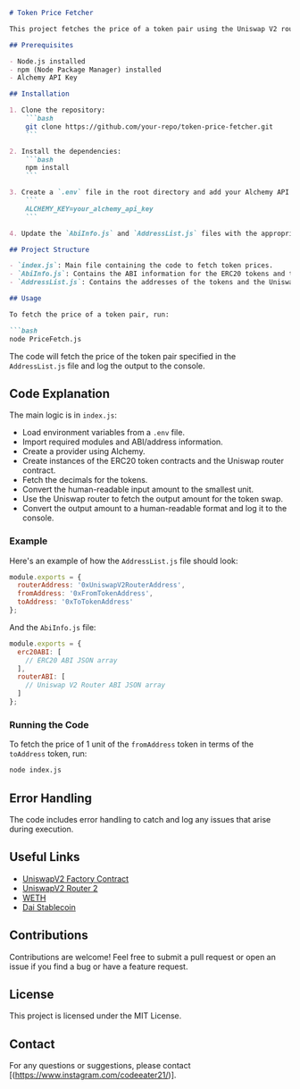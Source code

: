 ```markdown
# Token Price Fetcher

This project fetches the price of a token pair using the Uniswap V2 router contract on the Ethereum mainnet. It uses `ethers.js` for interacting with the Ethereum blockchain.

## Prerequisites

- Node.js installed
- npm (Node Package Manager) installed
- Alchemy API Key

## Installation

1. Clone the repository:
    ```bash
    git clone https://github.com/your-repo/token-price-fetcher.git
    ```

2. Install the dependencies:
    ```bash
    npm install
    ```

3. Create a `.env` file in the root directory and add your Alchemy API key:
    ```
    ALCHEMY_KEY=your_alchemy_api_key
    ```

4. Update the `AbiInfo.js` and `AddressList.js` files with the appropriate ABI and address information for the tokens and router you want to use.

## Project Structure

- `index.js`: Main file containing the code to fetch token prices.
- `AbiInfo.js`: Contains the ABI information for the ERC20 tokens and the Uniswap router.
- `AddressList.js`: Contains the addresses of the tokens and the Uniswap router.

## Usage

To fetch the price of a token pair, run:

```bash
node PriceFetch.js
```

The code will fetch the price of the token pair specified in the `AddressList.js` file and log the output to the console.

## Code Explanation

The main logic is in `index.js`:

- Load environment variables from a `.env` file.
- Import required modules and ABI/address information.
- Create a provider using Alchemy.
- Create instances of the ERC20 token contracts and the Uniswap router contract.
- Fetch the decimals for the tokens.
- Convert the human-readable input amount to the smallest unit.
- Use the Uniswap router to fetch the output amount for the token swap.
- Convert the output amount to a human-readable format and log it to the console.

### Example

Here's an example of how the `AddressList.js` file should look:

```javascript
module.exports = {
  routerAddress: '0xUniswapV2RouterAddress',
  fromAddress: '0xFromTokenAddress',
  toAddress: '0xToTokenAddress'
};
```

And the `AbiInfo.js` file:

```javascript
module.exports = {
  erc20ABI: [
    // ERC20 ABI JSON array
  ],
  routerABI: [
    // Uniswap V2 Router ABI JSON array
  ]
};
```

### Running the Code

To fetch the price of 1 unit of the `fromAddress` token in terms of the `toAddress` token, run:

```bash
node index.js
```

## Error Handling

The code includes error handling to catch and log any issues that arise during execution.

## Useful Links

- [UniswapV2 Factory Contract](https://etherscan.io/address/0x5c69bee701ef814a2b6a3edd4b1652cb9cc5aa6f)
- [UniswapV2 Router 2](https://etherscan.io/address/0x7a250d5630b4cf539739df2c5dacb4c659f2488d)
- [WETH](https://etherscan.io/token/0xc02aaa39b223fe8d0a0e5c4f27ead9083c756cc2)
- [Dai Stablecoin](https://etherscan.io/token/0x6b175474e89094c44da98b954eedeac495271d0f)

## Contributions

Contributions are welcome! Feel free to submit a pull request or open an issue if you find a bug or have a feature request.

## License

This project is licensed under the MIT License.

## Contact

For any questions or suggestions, please contact [(https://www.instagram.com/codeeater21/)].
```

